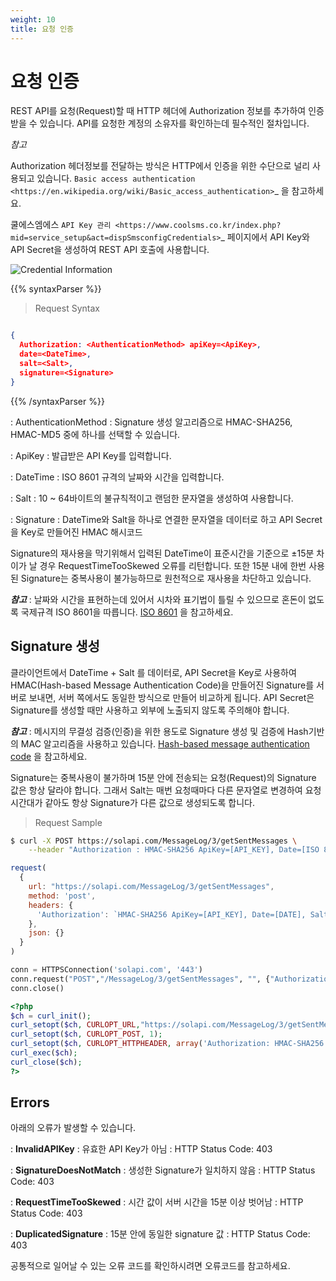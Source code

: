```yaml
---
weight: 10
title: 요청 인증
---
```


# 요청 인증

REST API를 요청(Request)할 때 HTTP 헤더에 Authorization 정보를 추가하여 인증 받을 수 있습니다. API를 요청한 계정의 소유자를 확인하는데 필수적인 절차입니다. 

*참고*

  Authorization 헤더정보를 전달하는 방식은 HTTP에서 인증을 위한 수단으로 널리 사용되고 있습니다.  `Basic access authentication <https://en.wikipedia.org/wiki/Basic_access_authentication>`_ 을 참고하세요.

쿨에스엠에스 `API Key 관리 <https://www.coolsms.co.kr/index.php?mid=service_setup&act=dispSmsconfigCredentials>`_ 페이지에서 API Key와 API Secret을 생성하여 REST API 호출에 사용합니다.

![Credential Information](/images/credential_info.png)

{{% syntaxParser %}}

> Request Syntax

```json

{
  Authorization: <AuthenticationMethod> apiKey=<ApiKey>,
  date=<DateTime>, 
  salt=<Salt>, 
  signature=<Signature>
}

```
{{% /syntaxParser %}}

  : AuthenticationMethod
    : Signature 생성 알고리즘으로 HMAC-SHA256, HMAC-MD5 중에 하나를 선택할 수 있습니다.

  : ApiKey
    : 발급받은 API Key를 입력합니다.

  : DateTime
    : ISO 8601 규격의 날짜와 시간을 입력합니다.

  : Salt
    : 10 ~ 64바이트의 불규칙적이고 랜덤한 문자열을 생성하여 사용합니다.

  : Signature
    : DateTime와 Salt을 하나로 연결한 문자열을 데이터로 하고 API Secret을 Key로 만들어진 HMAC 해시코드

Signature의 재사용을 막기위해서 입력된 DateTime이 표준시간을 기준으로 ±15분 차이가 날 경우 RequestTimeTooSkewed 오류를 리턴합니다. 또한 15분 내에 한번 사용된 Signature는 중복사용이 불가능하므로 원천적으로 재사용을 차단하고 있습니다.


***참고***
  : 날짜와 시간을 표현하는데 있어서 시차와 표기법이 틀릴 수 있으므로 혼돈이 없도록 국제규격 ISO 8601을 따릅니다. [ISO 8601](https://ko.wikipedia.org/wiki/ISO_8601) 을 참고하세요.

## Signature 생성

클라이언트에서 DateTime + Salt 를 데이터로, API Secret을 Key로 사용하여 HMAC(Hash-based Message Authentication Code)을 만들어진 Signature를 서버로 보내면, 서버 쪽에서도 동일한 방식으로 만들어 비교하게 됩니다. API Secret은 Signature를 생성할 때만 사용하고 외부에 노출되지 않도록 주의해야 합니다.

***참고***
  : 메시지의 무결성 검증(인증)을 위한 용도로 Signature 생성 및 검증에 Hash기반의 MAC 알고리즘을 사용하고 있습니다. [Hash-based message authentication code](https://en.wikipedia.org/wiki/Hash-based_message_authentication_code) 을 참고하세요.

Signature는 중복사용이 불가하며 15분 안에 전송되는 요청(Request)의 Signature 값은 항상 달라야 합니다. 그래서 Salt는 매번 요청때마다 다른 문자열로 변경하여 요청 시간대가 같아도 항상 Signature가 다른 값으로 생성되도록 합니다.

> Request Sample

```bash
$ curl -X POST https://solapi.com/MessageLog/3/getSentMessages \
    --header "Authorization : HMAC-SHA256 ApiKey=[API_KEY], Date=[ISO 8601 DATE], Salt=[UNIQID], Signature=[SIGNATURE]"
```
```javascript
request(
  {
    url: "https://solapi.com/MessageLog/3/getSentMessages",
    method: 'post',
    headers: {
      'Authorization': `HMAC-SHA256 ApiKey=[API_KEY], Date=[DATE], Salt=[SALT], Signature=[SIGNATURE]`
    },
    json: {}
  }
)
```
```python
conn = HTTPSConnection('solapi.com', '443')
conn.request("POST","/MessageLog/3/getSentMessages", "", {"Authorization":"HMAC-SHA256 ApiKey=[API_KEY], Date=[DATE], Salt=[SALT], Signature=[SIGNATURE]"} )
conn.close()
```

```php
<?php
$ch = curl_init();
curl_setopt($ch, CURLOPT_URL,"https://solapi.com/MessageLog/3/getSentMessages"); //requset URL
curl_setopt($ch, CURLOPT_POST, 1);
curl_setopt($ch, CURLOPT_HTTPHEADER, array('Authorization: HMAC-SHA256 ApiKey=[API_KEY], Date=[DATA], Salt=[SALT], Signature=[SIGNATURE])');
curl_exec($ch);
curl_close($ch);
?>
```
## Errors

아래의 오류가 발생할 수 있습니다.

  : **InvalidAPIKey**
    : 유효한 API Key가 아님
    : HTTP Status Code: 403
  
  : **SignatureDoesNotMatch**
    : 생성한 Signature가 일치하지 않음
    : HTTP Status Code: 403

  : **RequestTimeTooSkewed**
    : 시간 값이 서버 시간을 15분 이상 벗어남
    : HTTP Status Code: 403
  
  : **DuplicatedSignature**
    : 15분 안에 동일한 signature 값
    : HTTP Status Code: 403

공통적으로 일어날 수 있는 오류 코드를 확인하시려면 오류코드를 참고하세요.
